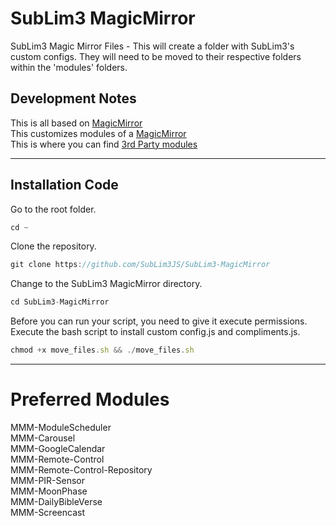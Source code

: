 # SubLim3 MagicMirror
SubLim3 Magic Mirror Files - This will create a folder with SubLim3's custom configs. They will need to be moved to their respective folders within the 'modules' folders.

## Development Notes
This is all based on <a href="https://magicmirror.builders/">MagicMirror</a>  
This customizes modules of a <a href="https://github.com/MichMich/MagicMirror">MagicMirror</a>  
This is where you can find <a href="https://github.com/MagicMirrorOrg/MagicMirror/wiki/3rd-party-modules">3rd Party modules</a>  
_____________________________________________________________________________________________________________________________________________________________________

## Installation Code
Go to the root folder.
````javascript
cd ~
````
Clone the repository.
````javascript
git clone https://github.com/SubLim3JS/SubLim3-MagicMirror
````
Change to the SubLim3 MagicMirror directory.
````javascript
cd SubLim3-MagicMirror
````
Before you can run your script, you need to give it execute permissions.
Execute the bash script to install custom config.js and compliments.js.
````javascript
chmod +x move_files.sh && ./move_files.sh
````
_____________________________________________________________________________________________________________________________________________________________________

# Preferred Modules
MMM-ModuleScheduler  
MMM-Carousel  
MMM-GoogleCalendar  
MMM-Remote-Control  
MMM-Remote-Control-Repository  
MMM-PIR-Sensor  
MMM-MoonPhase  
MMM-DailyBibleVerse  
MMM-Screencast  
